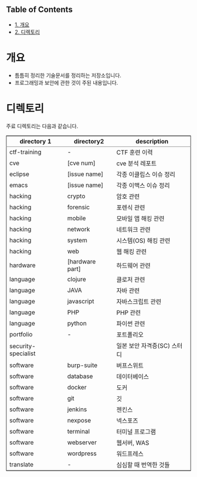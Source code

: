 <div id="table-of-contents">
<h2>Table of Contents</h2>
<div id="text-table-of-contents">
<ul>
<li><a href="#sec-1">1. 개요</a></li>
<li><a href="#sec-2">2. 디렉토리</a></li>
</ul>
</div>
</div>

# 개요<a id="sec-1" name="sec-1"></a>

-   틈틈히 정리한 기술문서를 정리하는 저장소입니다.
-   프로그래밍과 보안에 관한 것이 주된 내용입니다.

# 디렉토리<a id="sec-2" name="sec-2"></a>

주료 디렉토리는 다음과 같습니다. 

<table border="2" cellspacing="0" cellpadding="6" rules="groups" frame="hsides">


<colgroup>
<col  class="left" />

<col  class="left" />

<col  class="left" />
</colgroup>
<thead>
<tr>
<th scope="col" class="left">directory 1</th>
<th scope="col" class="left">directory2</th>
<th scope="col" class="left">description</th>
</tr>
</thead>

<tbody>
<tr>
<td class="left">ctf-training</td>
<td class="left">-</td>
<td class="left">CTF 훈련 이력</td>
</tr>


<tr>
<td class="left">cve</td>
<td class="left">[cve num]</td>
<td class="left">cve 분석 레포트</td>
</tr>


<tr>
<td class="left">eclipse</td>
<td class="left">[issue name]</td>
<td class="left">각종 이클립스 이슈 정리</td>
</tr>


<tr>
<td class="left">emacs</td>
<td class="left">[issue name]</td>
<td class="left">각종 이맥스 이슈 정리</td>
</tr>


<tr>
<td class="left">hacking</td>
<td class="left">crypto</td>
<td class="left">암호 관련</td>
</tr>


<tr>
<td class="left">hacking</td>
<td class="left">forensic</td>
<td class="left">포렌식 관련</td>
</tr>


<tr>
<td class="left">hacking</td>
<td class="left">mobile</td>
<td class="left">모바일 앱 해킹 관련</td>
</tr>


<tr>
<td class="left">hacking</td>
<td class="left">network</td>
<td class="left">네트워크 관련</td>
</tr>


<tr>
<td class="left">hacking</td>
<td class="left">system</td>
<td class="left">시스템(OS) 해킹 관련</td>
</tr>


<tr>
<td class="left">hacking</td>
<td class="left">web</td>
<td class="left">웹 해킹 관련</td>
</tr>


<tr>
<td class="left">hardware</td>
<td class="left">[hardware part]</td>
<td class="left">하드웨어 관련</td>
</tr>


<tr>
<td class="left">language</td>
<td class="left">clojure</td>
<td class="left">클로저 관련</td>
</tr>


<tr>
<td class="left">language</td>
<td class="left">JAVA</td>
<td class="left">자바 관련</td>
</tr>


<tr>
<td class="left">language</td>
<td class="left">javascript</td>
<td class="left">자바스크립트 관련</td>
</tr>


<tr>
<td class="left">language</td>
<td class="left">PHP</td>
<td class="left">PHP 관련</td>
</tr>


<tr>
<td class="left">language</td>
<td class="left">python</td>
<td class="left">파이썬 관련</td>
</tr>


<tr>
<td class="left">portfolio</td>
<td class="left">-</td>
<td class="left">포트폴리오</td>
</tr>


<tr>
<td class="left">security-specialist</td>
<td class="left">&#xa0;</td>
<td class="left">일본 보안 자격증(SC) 스터디</td>
</tr>


<tr>
<td class="left">software</td>
<td class="left">burp-suite</td>
<td class="left">버프스위트</td>
</tr>


<tr>
<td class="left">software</td>
<td class="left">database</td>
<td class="left">데이터베이스</td>
</tr>


<tr>
<td class="left">software</td>
<td class="left">docker</td>
<td class="left">도커</td>
</tr>


<tr>
<td class="left">software</td>
<td class="left">git</td>
<td class="left">깃</td>
</tr>


<tr>
<td class="left">software</td>
<td class="left">jenkins</td>
<td class="left">젠킨스</td>
</tr>


<tr>
<td class="left">software</td>
<td class="left">nexpose</td>
<td class="left">넥스포즈</td>
</tr>


<tr>
<td class="left">software</td>
<td class="left">terminal</td>
<td class="left">터미널 프로그램</td>
</tr>


<tr>
<td class="left">software</td>
<td class="left">webserver</td>
<td class="left">웹서버, WAS</td>
</tr>


<tr>
<td class="left">software</td>
<td class="left">wordpress</td>
<td class="left">워드프레스</td>
</tr>


<tr>
<td class="left">translate</td>
<td class="left">-</td>
<td class="left">심심할 때 번역한 것들</td>
</tr>
</tbody>
</table>
